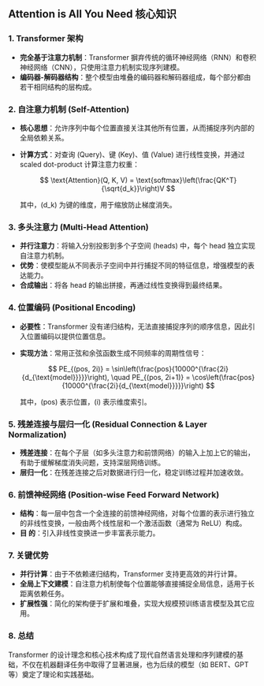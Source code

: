 ## Attention is All You Need 核心知识

### 1. Transformer 架构
- **完全基于注意力机制**：Transformer 摒弃传统的循环神经网络（RNN）和卷积神经网络（CNN），只使用注意力机制实现序列建模。
- **编码器-解码器结构**：整个模型由堆叠的编码器和解码器组成，每个部分都由若干相同结构的层构成。

### 2. 自注意力机制 (Self-Attention)
- **核心思想**：允许序列中每个位置直接关注其他所有位置，从而捕捉序列内部的全局依赖关系。
- **计算方式**：对查询 (Query)、键 (Key)、值 (Value) 进行线性变换，并通过 scaled dot-product 计算注意力权重：
  
  $$
  \text{Attention}(Q, K, V) = \text{softmax}\left(\frac{QK^T}{\sqrt{d_k}}\right)V
  $$

  其中，\(d_k\) 为键的维度，用于缩放防止梯度消失。

### 3. 多头注意力 (Multi-Head Attention)
- **并行注意力**：将输入分别投影到多个子空间 (heads) 中，每个 head 独立实现自注意力机制。
- **优势**：使模型能从不同表示子空间中并行捕捉不同的特征信息，增强模型的表达能力。
- **合成输出**：将各 head 的输出拼接，再通过线性变换得到最终结果。

### 4. 位置编码 (Positional Encoding)
- **必要性**：Transformer 没有递归结构，无法直接捕捉序列的顺序信息，因此引入位置编码以提供位置信息。
- **实现方法**：常用正弦和余弦函数生成不同频率的周期性信号：
 
  $$
  PE_{(pos, 2i)} = \sin\left(\frac{pos}{10000^{\frac{2i}{d_{\text{model}}}}}\right), \quad
  PE_{(pos, 2i+1)} = \cos\left(\frac{pos}{10000^{\frac{2i}{d_{\text{model}}}}}\right)
  $$

  其中，\(pos\) 表示位置，\(i\) 表示维度索引。

### 5. 残差连接与层归一化 (Residual Connection & Layer Normalization)
- **残差连接**：在每个子层（如多头注意力和前馈网络）的输入上加上它的输出，有助于缓解梯度消失问题，支持深层网络训练。
- **层归一化**：在残差连接之后对数据进行归一化，稳定训练过程并加速收敛。

### 6. 前馈神经网络 (Position-wise Feed Forward Network)
- **结构**：每一层中包含一个全连接的前馈神经网络，对每个位置的表示进行独立的非线性变换，一般由两个线性层和一个激活函数（通常为 ReLU）构成。
- **目 的**：引入非线性变换进一步丰富表示能力。

### 7. 关键优势
- **并行计算**：由于不依赖递归结构，Transformer 支持更高效的并行计算。
- **全局上下文建模**：自注意力机制使每个位置能够直接捕捉全局信息，适用于长距离依赖任务。
- **扩展性强**：简化的架构便于扩展和堆叠，实现大规模预训练语言模型及其它应用。

### 8. 总结
Transformer 的设计理念和核心技术构成了现代自然语言处理和序列建模的基础，不仅在机器翻译任务中取得了显著进展，也为后续的模型（如 BERT、GPT 等）奠定了理论和实践基础。